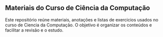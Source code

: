 ## Materiais do Curso de Ciência da Computação ##

Este repositório reúne materiais, anotações e listas de exercicios usados no curso de Ciencia da Computação. 
O objetivo é organizar os conteúdos e facilitar a revisão e o estudo.
